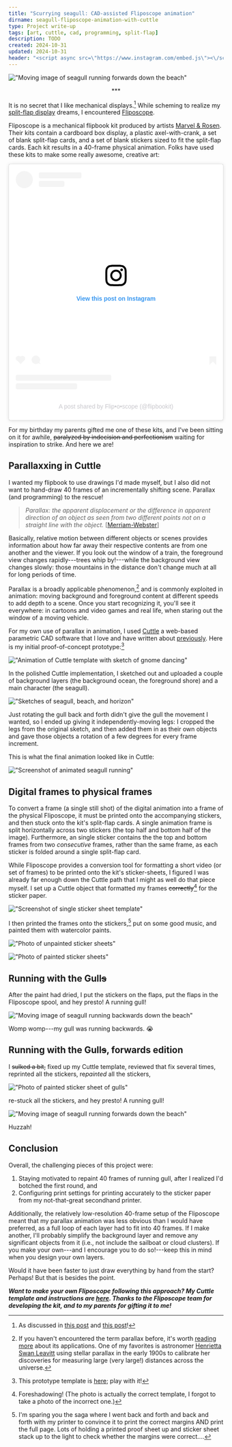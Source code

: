 ```yaml
---
title: "Scurrying seagull: CAD-assisted Fliposcope animation"
dirname: seagull-fliposcope-animation-with-cuttle
type: Project write-up
tags: [art, cuttle, cad, programming, split-flap]
description: TODO
created: 2024-10-31
updated: 2024-10-31
header: "<script async src=\"https://www.instagram.com/embed.js\"><\/script>"
---
```


!["Moving image of seagull running forwards down the beach"](./assets/forward-gull.gif)

<p style="text-align: center">***</p>

It is no secret that I like mechanical displays.[^blogslink] While scheming to realize my [split-flap display](https://en.wikipedia.org/wiki/Split-flap_display) dreams, I encountered [Fliposcope](https://www.fliposcope.com/about). 

Fliposcope is a mechanical flipbook kit produced by artists [Marvel & Rosen](https://www.mechanicalflipbook.com/#about-mechanical). Their kits contain a cardboard box display, a plastic axel-with-crank, a set of blank split-flap cards, and a set of blank stickers sized to fit the split-flap cards. Each kit results in a 40-frame physical animation. Folks have used these kits to make some really awesome, creative art:

<div class="centered-children">
<blockquote class="instagram-media" data-instgrm-permalink="https://www.instagram.com/p/CSsFHetlGv_/?utm_source=ig_embed&amp;utm_campaign=loading" data-instgrm-version="14" style=" background:#FFF; border:0; border-radius:3px; box-shadow:0 0 1px 0 rgba(0,0,0,0.5),0 1px 10px 0 rgba(0,0,0,0.15); margin: 1px; max-width:540px; min-width:326px; padding:0; width:99.375%; width:-webkit-calc(100% - 2px); width:calc(100% - 2px);"><div style="padding:16px;"> <a href="https://www.instagram.com/p/CSsFHetlGv_/?utm_source=ig_embed&amp;utm_campaign=loading" style=" background:#FFFFFF; line-height:0; padding:0 0; text-align:center; text-decoration:none; width:100%;" target="_blank"> <div style=" display: flex; flex-direction: row; align-items: center;"> <div style="background-color: #F4F4F4; border-radius: 50%; flex-grow: 0; height: 40px; margin-right: 14px; width: 40px;"></div> <div style="display: flex; flex-direction: column; flex-grow: 1; justify-content: center;"> <div style=" background-color: #F4F4F4; border-radius: 4px; flex-grow: 0; height: 14px; margin-bottom: 6px; width: 100px;"></div> <div style=" background-color: #F4F4F4; border-radius: 4px; flex-grow: 0; height: 14px; width: 60px;"></div></div></div><div style="padding: 19% 0;"></div> <div style="display:block; height:50px; margin:0 auto 12px; width:50px;"><svg width="50px" height="50px" viewBox="0 0 60 60" version="1.1" xmlns="https://www.w3.org/2000/svg" xmlns:xlink="https://www.w3.org/1999/xlink"><g stroke="none" stroke-width="1" fill="none" fill-rule="evenodd"><g transform="translate(-511.000000, -20.000000)" fill="#000000"><g><path d="M556.869,30.41 C554.814,30.41 553.148,32.076 553.148,34.131 C553.148,36.186 554.814,37.852 556.869,37.852 C558.924,37.852 560.59,36.186 560.59,34.131 C560.59,32.076 558.924,30.41 556.869,30.41 M541,60.657 C535.114,60.657 530.342,55.887 530.342,50 C530.342,44.114 535.114,39.342 541,39.342 C546.887,39.342 551.658,44.114 551.658,50 C551.658,55.887 546.887,60.657 541,60.657 M541,33.886 C532.1,33.886 524.886,41.1 524.886,50 C524.886,58.899 532.1,66.113 541,66.113 C549.9,66.113 557.115,58.899 557.115,50 C557.115,41.1 549.9,33.886 541,33.886 M565.378,62.101 C565.244,65.022 564.756,66.606 564.346,67.663 C563.803,69.06 563.154,70.057 562.106,71.106 C561.058,72.155 560.06,72.803 558.662,73.347 C557.607,73.757 556.021,74.244 553.102,74.378 C549.944,74.521 548.997,74.552 541,74.552 C533.003,74.552 532.056,74.521 528.898,74.378 C525.979,74.244 524.393,73.757 523.338,73.347 C521.94,72.803 520.942,72.155 519.894,71.106 C518.846,70.057 518.197,69.06 517.654,67.663 C517.244,66.606 516.755,65.022 516.623,62.101 C516.479,58.943 516.448,57.996 516.448,50 C516.448,42.003 516.479,41.056 516.623,37.899 C516.755,34.978 517.244,33.391 517.654,32.338 C518.197,30.938 518.846,29.942 519.894,28.894 C520.942,27.846 521.94,27.196 523.338,26.654 C524.393,26.244 525.979,25.756 528.898,25.623 C532.057,25.479 533.004,25.448 541,25.448 C548.997,25.448 549.943,25.479 553.102,25.623 C556.021,25.756 557.607,26.244 558.662,26.654 C560.06,27.196 561.058,27.846 562.106,28.894 C563.154,29.942 563.803,30.938 564.346,32.338 C564.756,33.391 565.244,34.978 565.378,37.899 C565.522,41.056 565.552,42.003 565.552,50 C565.552,57.996 565.522,58.943 565.378,62.101 M570.82,37.631 C570.674,34.438 570.167,32.258 569.425,30.349 C568.659,28.377 567.633,26.702 565.965,25.035 C564.297,23.368 562.623,22.342 560.652,21.575 C558.743,20.834 556.562,20.326 553.369,20.18 C550.169,20.033 549.148,20 541,20 C532.853,20 531.831,20.033 528.631,20.18 C525.438,20.326 523.257,20.834 521.349,21.575 C519.376,22.342 517.703,23.368 516.035,25.035 C514.368,26.702 513.342,28.377 512.574,30.349 C511.834,32.258 511.326,34.438 511.181,37.631 C511.035,40.831 511,41.851 511,50 C511,58.147 511.035,59.17 511.181,62.369 C511.326,65.562 511.834,67.743 512.574,69.651 C513.342,71.625 514.368,73.296 516.035,74.965 C517.703,76.634 519.376,77.658 521.349,78.425 C523.257,79.167 525.438,79.673 528.631,79.82 C531.831,79.965 532.853,80.001 541,80.001 C549.148,80.001 550.169,79.965 553.369,79.82 C556.562,79.673 558.743,79.167 560.652,78.425 C562.623,77.658 564.297,76.634 565.965,74.965 C567.633,73.296 568.659,71.625 569.425,69.651 C570.167,67.743 570.674,65.562 570.82,62.369 C570.966,59.17 571,58.147 571,50 C571,41.851 570.966,40.831 570.82,37.631"></path></g></g></g></svg></div><div style="padding-top: 8px;"> <div style=" color:#3897f0; font-family:Arial,sans-serif; font-size:14px; font-style:normal; font-weight:550; line-height:18px;">View this post on Instagram</div></div><div style="padding: 12.5% 0;"></div> <div style="display: flex; flex-direction: row; margin-bottom: 14px; align-items: center;"><div> <div style="background-color: #F4F4F4; border-radius: 50%; height: 12.5px; width: 12.5px; transform: translateX(0px) translateY(7px);"></div> <div style="background-color: #F4F4F4; height: 12.5px; transform: rotate(-45deg) translateX(3px) translateY(1px); width: 12.5px; flex-grow: 0; margin-right: 14px; margin-left: 2px;"></div> <div style="background-color: #F4F4F4; border-radius: 50%; height: 12.5px; width: 12.5px; transform: translateX(9px) translateY(-18px);"></div></div><div style="margin-left: 8px;"> <div style=" background-color: #F4F4F4; border-radius: 50%; flex-grow: 0; height: 20px; width: 20px;"></div> <div style=" width: 0; height: 0; border-top: 2px solid transparent; border-left: 6px solid #f4f4f4; border-bottom: 2px solid transparent; transform: translateX(16px) translateY(-4px) rotate(30deg)"></div></div><div style="margin-left: auto;"> <div style=" width: 0px; border-top: 8px solid #F4F4F4; border-right: 8px solid transparent; transform: translateY(16px);"></div> <div style=" background-color: #F4F4F4; flex-grow: 0; height: 12px; width: 16px; transform: translateY(-4px);"></div> <div style=" width: 0; height: 0; border-top: 8px solid #F4F4F4; border-left: 8px solid transparent; transform: translateY(-4px) translateX(8px);"></div></div></div> <div style="display: flex; flex-direction: column; flex-grow: 1; justify-content: center; margin-bottom: 24px;"> <div style=" background-color: #F4F4F4; border-radius: 4px; flex-grow: 0; height: 14px; margin-bottom: 6px; width: 224px;"></div> <div style=" background-color: #F4F4F4; border-radius: 4px; flex-grow: 0; height: 14px; width: 144px;"></div></div></a><p style=" color:#c9c8cd; font-family:Arial,sans-serif; font-size:14px; line-height:17px; margin-bottom:0; margin-top:8px; overflow:hidden; padding:8px 0 7px; text-align:center; text-overflow:ellipsis; white-space:nowrap;"><a href="https://www.instagram.com/p/CSsFHetlGv_/?utm_source=ig_embed&amp;utm_campaign=loading" style=" color:#c9c8cd; font-family:Arial,sans-serif; font-size:14px; font-style:normal; font-weight:normal; line-height:17px; text-decoration:none;" target="_blank">A post shared by Flip•o•scope (@flipbookit)</a></p></div></blockquote>
</div>

[^blogslink]: As discussed in [this post](../clapping-music-for-flip-disc-displays/) and [this post](../clapping-music-2/)! 

For my birthday my parents gifted me one of these kits, and I've been sitting on it for awhile, ~~paralyzed by indecision and perfectionism~~ waiting for inspiration to strike. And here we are!


## Parallaxxing in Cuttle

I wanted my flipbook to use drawings I'd made myself, but I also did not want to hand-draw 40 frames of an incrementally shifting scene. Parallax (and programming) to the rescue! 

> *Parallax: the apparent displacement or the difference in apparent direction of an object as seen from two different points not on a straight line with the object.*   [[Merriam-Webster](https://www.merriam-webster.com/dictionary/parallax)]

Basically, relative motion between different objects or scenes provides information about how far away their respective contents are from one another and the viewer. If you look out the window of a train, the foreground view changes rapidly---trees whip by!---while the background view changes slowly: those mountains in the distance don't change much at all for long periods of time. 

Parallax is a broadly applicable phenomenon,[^broad] and is commonly exploited in animation: moving background and foreground content at different speeds to add depth to a scene. Once you start recognizing it, you'll see it everywhere: in cartoons and video games and real life, when staring out the window of a moving vehicle. 

[^broad]: If you haven't encountered the term parallax before, it's worth [reading more](https://en.wikipedia.org/wiki/Parallax) about its applications. One of my favorites is astronomer [Henrietta Swan Leavitt](https://en.wikipedia.org/wiki/Henrietta_Swan_Leavitt) using stellar parallax in the early 1900s to calibrate her discoveries for measuring large (very large!) distances across the universe.

For my own use of parallax in animation, I used [Cuttle](https://cuttle.xyz/) a web-based parametric CAD software that I love and have written about [previously](../cuttle-obsession/). Here is my initial proof-of-concept prototype:[^template1]

!["Animation of Cuttle template with sketch of gnome dancing"](../cuttle-obsession/assets/parallax.gif)

[^template1]: This prototype template is [here](https://cuttle.xyz/@hannahilea/Prototype-Parallax-animation-M6sxlTXsZYTz); play with it!

In the polished Cuttle implementation, I sketched out and uploaded a couple of background layers (the background ocean, the foreground shore) and a main character (the seagull). 

!["Sketches of seagull, beach, and horizon"](./assets/raw-drawings.png)

Just rotating the gull back and forth didn't give the gull the movement I wanted, so I ended up giving it independently-moving legs: I cropped the legs from the original sketch, and then added them in as their own objects and gave those objects a rotation of a few degrees for every frame increment.

This is what the final animation looked like in Cuttle:

!["Screenshot of animated seagull running"](./assets/gull-cuttle.gif)

## Digital frames to physical frames 

To convert a frame (a single still shot) of the digital animation into a frame of the physical Fliposcope, it must be printed onto the accompanying stickers, and then stuck onto the kit's split-flap cards.
A single animation frame is split horizontally across two stickers (the top half and bottom half of the image). Furthermore, an single sticker contains the the top and bottom frames from two *consecutive* frames, rather than the same frame, as each sticker is folded around a single split-flap card. 

While Fliposcope provides a conversion tool for formatting a short video (or set of frames) to be printed onto the kit's sticker-sheets, I figured I was already far enough down the Cuttle path that I might as well do that piece myself. I set up a Cuttle object that formatted my frames ~~correctly~~[^foreshadowing] for the sticker paper.

[^foreshadowing]: Foreshadowing! (The photo is actually the correct template, I forgot to take a photo of the incorrect one.)

!["Screenshot of single sticker sheet template"](./assets/sticker-template.png)

I then printed the frames onto the stickers,[^trivializing] put on some good music, and painted them with watercolor paints.

!["Photo of unpainted sticker sheets"](./assets/paint-1b.jpg)

!["Photo of painted sticker sheets"](./assets/paint-1a.jpg)


[^trivializing]: I'm sparing you the saga where I went back and forth and back and forth with my printer to convince it to print the correct margins AND print the full page. Lots of holding a printed proof sheet up and sticker sheet stack up to the light to check whether the margins were correct.... 

## Running with the Gull~~s~~

After the paint had dried, I put the stickers on the flaps, put the flaps in the Fliposcope spool, and hey presto! A running gull!

!["Moving image of seagull running backwards down the beach"](./assets/back-gull.gif)

Womp womp---my gull was running  backwards. 😭

## Running with the Gull~~s~~, forwards edition

I ~~sulked a bit,~~ fixed up my Cuttle template, reviewed that fix several times, reprinted all the stickers, re*painted* all the stickers, 

!["Photo of painted sticker sheet of gulls"](./assets/paint-2.jpg)

re-stuck all the stickers, and hey presto! A running gull!

!["Moving image of seagull running forwards down the beach"](./assets/forward-gull.gif)

Huzzah!

## Conclusion

Overall, the challenging pieces of this project were:

1. Staying motivated to repaint 40 frames of running gull, after I realized I'd botched the first round, and
2. Configuring print settings for printing accurately to the sticker paper from my not-that-great secondhand printer.

Additionally, the relatively low-resolution 40-frame setup of the Fliposcope meant that my parallax animation was less obvious than I would have preferred, as a full loop of each layer had to fit into 40 frames. If I make another, I'll probably simplify the background layer and remove any significant objects from it (i.e., not include the sailboat or cloud clusters). If you make your own---and I encourage you to do so!---keep this in mind when you design your own layers. 

Would it have been faster to just draw everything by hand from the start? Perhaps! But that is besides the point.

***Want to make your own Fliposcope following this approach? My Cuttle template and instructions are [here](https://cuttle.xyz/@hannahilea/Fliposcope-parallax-animation-gk5ac9Em7rwa). Thanks to the Fliposcope team for developing the kit, and  to my parents for gifting it to me!***
